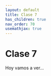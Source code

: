 ```yaml
---
layout: default
title: Clase 7
has_children: true
nav_order: 70
usemathjax: true
---
```

# Clase 7

Hoy vamos a ver...
